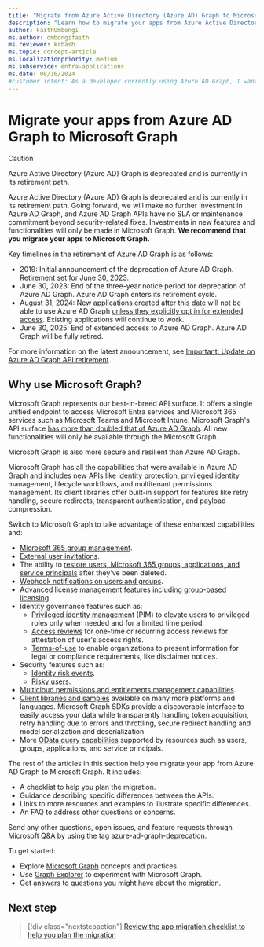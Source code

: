 ```yaml
---
title: "Migrate from Azure Active Directory (Azure AD) Graph to Microsoft Graph"
description: "Learn how to migrate your apps from Azure Active Directory (Azure AD) Graph to Microsoft Graph before Azure AD Graph is retired."
author: FaithOmbongi
ms.author: ombongifaith
ms.reviewer: krbash
ms.topic: concept-article
ms.localizationpriority: medium
ms.subservice: entra-applications
ms.date: 08/16/2024
#customer intent: As a developer currently using Azure AD Graph, I want to know why I should migrate my applications to Microsoft Graph.
---
```


# Migrate your apps from Azure AD Graph to Microsoft Graph

> [!CAUTION]
> Azure Active Directory (Azure AD) Graph is deprecated and is currently in its retirement path. 

Azure Active Directory (Azure AD) Graph is deprecated and is currently in its retirement path. Going forward, we will make no further investment in Azure AD Graph, and Azure AD Graph APIs have no SLA or maintenance commitment beyond security-related fixes. Investments in new features and functionalities will only be made in Microsoft Graph. **We recommend that you migrate your apps to Microsoft Graph.**

Key timelines in the retirement of Azure AD Graph is as follows:
- 2019: Initial announcement of the deprecation of Azure AD Graph. Retirement set for June 30, 2023.
- June 30, 2023: End of the three-year notice period for deprecation of Azure AD Graph. Azure AD Graph enters its retirement cycle.
- August 31, 2024: New applications created after this date will not be able to use Azure AD Graph [unless they explicitly opt in for extended access](applications-authenticationbehaviors.md#allow-extended-azure-ad-graph-access-until-june-30-2025). Existing applications will continue to work.
- June 30, 2025: End of extended access to Azure AD Graph. Azure AD Graph will be fully retired.

For more information on the latest announcement, see [Important: Update on Azure AD Graph API retirement](https://aka.ms/aadgraphupdate).

## Why use Microsoft Graph?

Microsoft Graph represents our best-in-breed API surface. It offers a single unified endpoint to access Microsoft Entra services and Microsoft 365 services such as Microsoft Teams and Microsoft Intune. Microsoft Graph's API surface [has more than doubled that of Azure AD Graph](https://developer.microsoft.com/en-us/graph/changelog). All new functionalities will only be available through the Microsoft Graph.

Microsoft Graph is also more secure and resilient than Azure AD Graph.

Microsoft Graph has all the capabilities that were available in Azure AD Graph and includes new APIs like identity protection, privileged identity management, lifecycle workflows, and multitenant permissions management. Its client libraries offer built-in support for features like retry handling, secure redirects, transparent authentication, and payload compression.

Switch to Microsoft Graph to take advantage of these enhanced capabilities and:

- [Microsoft 365 group management](/graph/microsoft365-groups-concept-overview).
- [External user invitations](/graph/api/resources/invitation).
- The ability to [restore users, Microsoft 365 groups, applications, and service principals](/graph/api/resources/directory) after they've been deleted.
- [Webhook notifications on users and groups](/graph/webhooks).
- Advanced license management features including [group-based licensing](/graph/api/group-assignlicense).
- Identity governance features such as:
  - [Privileged identity management](/graph/api/resources/privilegedidentitymanagementv3-overview) (PIM) to elevate users to privileged roles only when needed and for a limited time period.
  - [Access reviews](/graph/api/resources/accessreviewsv2-overview) for one-time or recurring access reviews for attestation of user's access rights.
  - [Terms-of-use](/graph/api/resources/agreement) to enable organizations to present information for legal or compliance requirements, like disclaimer notices.
- Security features such as:
  - [Identity risk events](/graph/api/resources/riskdetection).
  - [Risky users](/graph/api/resources/riskyuser).
- [Multicloud permissions and entitlements management capabilities](/graph/api/resources/permissions-management-api-overview).
- [Client libraries and samples](/graph/) available on many more platforms and languages. Microsoft Graph SDKs provide a discoverable interface to easily access your data while transparently handling token acquisition, retry handling due to errors and throttling, secure redirect handling and model serialization and deserialization.
- More [OData query capabilities](/graph/query-parameters) supported by resources such as users, groups, applications, and service principals.

The rest of the articles in this section help you migrate your app from Azure AD Graph to Microsoft Graph. It includes:

- A checklist to help you plan the migration.
- Guidance describing specific differences between the APIs.
- Links to more resources and examples to illustrate specific differences.
- An FAQ to address other questions or concerns.

Send any other questions, open issues, and feature requests through Microsoft Q&A by using the tag [azure-ad-graph-deprecation](/answers/topics/azure-ad-graph-deprecation.html).

To get started:

- Explore [Microsoft Graph](/graph/overview) concepts and practices.
- Use [Graph Explorer](https://aka.ms/ge) to experiment with Microsoft Graph.
- Get [answers to questions](/graph/migrate-azure-ad-graph-faq) you might have about the migration.

## Next step

> [!div class="nextstepaction"]
> [Review the app migration checklist to help you plan the migration](migrate-azure-ad-graph-planning-checklist.md)
